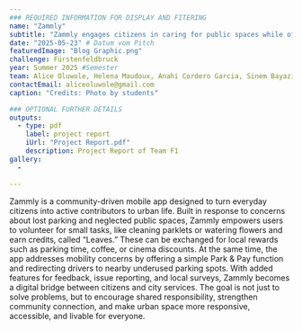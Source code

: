 ```yaml
---
### REQUIRED INFORMATION FOR DISPLAY AND FITERING
name: "Zammly"
subtitle: "Zammly engages citizens in caring for public spaces while offering smart parking solutions, rewards, and a platform for engagement."
date: "2025-05-23" # Datum vom Pitch
featuredImage: "Blog Graphic.png"
challenge: Fürstenfeldbruck
year: Summer 2025 #Semester
team: Alice Oluwole, Helena Maudoux, Anahi Cordero Garcia, Sinem Bayazıt
contactEmail: aliceoluwole@gmail.com 
caption: "Credits: Photo by students"

### OPTIONAL FURTHER DETAILS
outputs:
  - type: pdf
    label: project report
    iUrl: "Project Report.pdf"
    description: Project Report of Team F1
gallery:
  - 

---
```


Zammly is a community-driven mobile app designed to turn everyday citizens into active contributors to urban life. Built in response to concerns about lost parking and neglected public spaces, Zammly empowers users to volunteer for small tasks, like cleaning parklets or watering flowers and earn credits, called “Leaves.” These can be exchanged for local rewards such as parking time, coffee, or cinema discounts. At the same time, the app addresses mobility concerns by offering a simple Park & Pay function and redirecting drivers to nearby underused parking spots. With added features for feedback, issue reporting, and local surveys, Zammly becomes a digital bridge between citizens and city services. The goal is not just to solve problems, but to encourage shared responsibility, strengthen community connection, and make urban space more responsive, accessible, and livable for everyone.